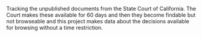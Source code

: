 
Tracking the unpublished documents from the State Court of California. The
Court makes these available for 60 days and then they become findable but
not browseable and this project makes data about the decisions available
for browsing without a time restriction.
